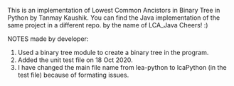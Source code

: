 This is an implementation of Lowest Common Ancistors in Binary Tree in Python by Tanmay Kaushik.
You can find the Java implementation of the same project in a different repo. by the name of LCA_Java
Cheers! :)

NOTES made by developer:

1. Used a binary tree module to create a binary tree in the program. 
2. Added the unit test file on 18 Oct 2020.
3. I have changed the main file name from lea-python to lcaPython (in the test file) because of formating issues. 